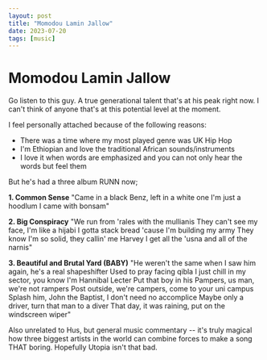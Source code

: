 ```yaml
---
layout: post
title: "Momodou Lamin Jallow"
date: 2023-07-20
tags: [music]
---
```


# Momodou Lamin Jallow


Go listen to this guy. A true generational talent that's at his peak right now. 
I can't think of anyone that's at this potential level at the moment. 

I feel personally attached because of the following reasons: 

- There was a time where my most played genre was UK Hip Hop
- I'm Ethiopian and love the traditional African sounds/instruments
- I love it when words are emphasized and you can not only hear the words but feel them

But he's had a three album RUNN now; 

**1. Common Sense**
"Came in a black Benz, left in a white one
I'm just a hoodlum I came with bonsam" 


**2. Big Conspiracy**
"We run from 'rales with the mullianis
They can't see my face, I'm like a hijabi
I gotta stack bread 'cause I'm building my army
They know I'm so solid, they callin' me Harvey
I get all the 'usna and all of the narnis"



**3. Beautiful and Brutal Yard (BABY)**
"He weren't the same when I saw him again, he's a real shapeshifter
Used to pray facing qibla
I just chill in my sector, you know I'm Hannibal Lecter
Put that boy in his Pampers, us man, we're not rampers
Post outside, we're campers, come to your uni campus
Splash him, John the Baptist, I don't need no accomplice
Maybe only a driver, turn that man to a diver
That day, it was raining, put on the windscreen wiper" 



Also unrelated to Hus, but general music commentary -- it's truly magical how three biggest artists in the world can combine forces to make a song THAT boring. Hopefully Utopia isn't that bad. 

